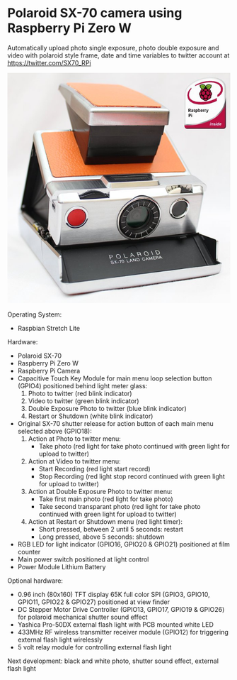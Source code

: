 Polaroid SX-70 camera using Raspberry Pi Zero W
===============================================

Automatically upload photo single exposure, photo double exposure and video with polaroid style frame, date and time variables to twitter account at https://twitter.com/SX70_RPi

![alt text](https://github.com/udut7/Polaroid-SX70-RPi/blob/master/SX70_RPi.jpg?raw=true "Polaroid SX-70 camera Raspberry Pi Zero W, automatically upload photo to https://twitter.com/SX70_RPi")

Operating System:
- Raspbian Stretch Lite

Hardware:
- Polaroid SX-70
- Raspberry Pi Zero W
- Raspberry Pi Camera
- Capacitive Touch Key Module for main menu loop selection button (GPIO4) positioned behind light meter glass:
    1. Photo to twitter (red blink indicator)
    2. Video to twitter (green blink indicator)
    3. Double Exposure Photo to twitter (blue blink indicator)
    4. Restart or Shutdown (white blink indicator)
- Original SX-70 shutter release for action button of each main menu selected above (GPIO18):
    1. Action at Photo to twitter menu:
         - Take photo (red light for take photo continued with green light for upload to twitter)
    2. Action at Video to twitter menu:
         - Start Recording (red light start record)
         - Stop Recording (red light stop record continued with green light for upload to twitter)
    3. Action at Double Exposure Photo to twitter menu:
         - Take first main photo (red light for take photo)
         - Take second transparant photo (red light for take photo continued with green light for upload to twitter)
    4. Action at Restart or Shutdown menu (red light timer):  
         - Short pressed, between 2 until 5 seconds: restart
         - Long pressed, above 5 seconds: shutdown
- RGB LED for light indicator (GPIO16, GPIO20 & GPIO21) positioned at film counter
- Main power switch positioned at light control
- Power Module Lithium Battery

Optional hardware:
- 0.96 inch (80x160) TFT display 65K full color SPI (GPIO3, GPIO10, GPIO11, GPIO22 & GPIO27) positioned at view finder
- DC Stepper Motor Drive Controller (GPIO13, GPIO17, GPIO19 & GPIO26) for polaroid mechanical shutter sound effect
- Yashica Pro-50DX external flash light with PCB mounted white LED
- 433MHz RF wireless transmitter receiver module (GPIO12) for triggering external flash light wirelessly
- 5 volt relay module for controlling external flash light

Next development: black and white photo, shutter sound effect, external flash light
